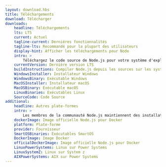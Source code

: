 ```yaml
---
layout: download.hbs
title: Téléchargements
download: Télécharger
downloads:
    headline: Téléchargements
    lts: LTS
    current: Actuel
    tagline-current: Dernières fonctionnalités
    tagline-lts: Recommandé pour la plupart des utilisateurs
    display-hint: Afficher les téléchargements pour Node
    intro: >
        Téléchargez le code source de Node.js pour votre système d'exploitation et commencez à développer dès aujourd'hui.
    currentVersion: Dernière version LTS
    buildInstructions: Compiler Node.js depuis les sources sur les systèmes d'exploitation maintenus
    WindowsInstaller: Installateur Windows
    WindowsBinary: Exécutable Windows
    MacOSInstaller: Installateur macOS
    MacOSBinary: Exécutable macOS
    LinuxBinaries: Exécutables Linux
    SourceCode: Code Source
additional:
    headline: Autres plate-formes
    intro: >
        Les membres de la communauté Node.js maintiennent des installateurs de Node.js pour d'autres plate-formes. Veuillez noter que ces téléchargements ne sont pas maintenus par l'équipe principale de Node.js et n'offrent pas forcément le même niveau de support que les téléchargements officiels.
    dockerImage: Image officielle Node.js pour Docker
    platform: Plate-forme
    provider: Fournisseur
    SmartOSBinaries: Exécutables SmartOS
    DockerImage: Image Docker
    officialDockerImage: Image officielle Node.js pour Docker
    LinuxPowerSystems: Linux sur Power Systems
    LinuxSystemZ: Linux sur System z
    AIXPowerSystems: AIX sur Power Systems
---
```

